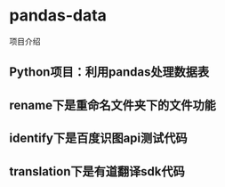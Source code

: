 # pandas-data
项目介绍

## Python项目：利用pandas处理数据表

rename下是重命名文件夹下的文件功能
---

identify下是百度识图api测试代码
---

translation下是有道翻译sdk代码
---

